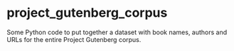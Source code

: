 # project_gutenberg_corpus

Some Python code to put together a dataset with book names, authors and URLs for the entire Project Gutenberg corpus.
